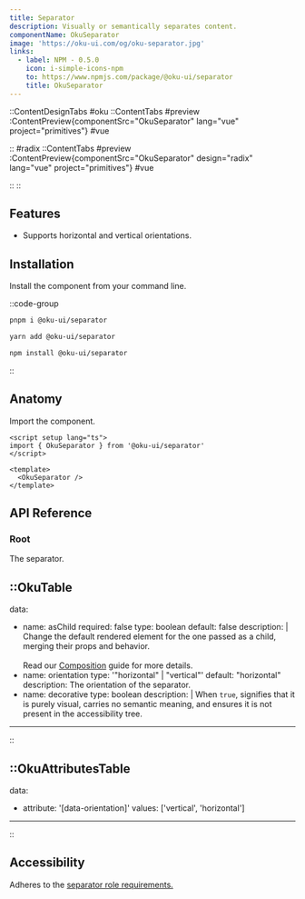 ```yaml
---
title: Separator
description: Visually or semantically separates content.
componentName: OkuSeparator
image: 'https://oku-ui.com/og/oku-separator.jpg'
links:
  - label: NPM - 0.5.0
    icon: i-simple-icons-npm
    to: https://www.npmjs.com/package/@oku-ui/separator
    title: OkuSeparator
---
```


::ContentDesignTabs
#oku
::ContentTabs
#preview
:ContentPreview{componentSrc="OkuSeparator" lang="vue" project="primitives"}
#vue
<!-- Autodocs{src="/primitives/OkuSeparator/index.vue" lang="vue"} -->
::
#radix
::ContentTabs
#preview
:ContentPreview{componentSrc="OkuSeparator" design="radix" lang="vue" project="primitives"}
#vue
<!-- Autodocs{src="/primitives/OkuSeparator/radix.vue" lang="vue"} -->
::
::

## Features
- Supports horizontal and vertical orientations.


## Installation

Install the component from your command line.

::code-group

```sh [pnpm]
pnpm i @oku-ui/separator
```

```bash [yarn]
yarn add @oku-ui/separator
```

```bash [npm]
npm install @oku-ui/separator
```

::

## Anatomy

Import the component.

```vue
<script setup lang="ts">
import { OkuSeparator } from '@oku-ui/separator'
</script>

<template>
  <OkuSeparator />
</template>
```

## API Reference

### Root
The separator.

::OkuTable
---
data:
  - name: asChild
    required: false
    type: boolean
    default: false
    description: |
      Change the default rendered element for the one passed as a child,
      merging their props and behavior.
      <br />
      <br />
      Read our [Composition](../guides/composition) guide for more details.
  - name: orientation
    type: '"horizontal" | "vertical"'
    default: "horizontal"
    description: The orientation of the separator.
  - name: decorative
    type: boolean
    description: |
      When `true`, signifies that it is purely visual, carries no
      semantic meaning, and ensures it is not present in the accessibility
      tree.
---
::

::OkuAttributesTable
---
data:
  - attribute: '[data-orientation]'
    values: ['vertical', 'horizontal']
---
::

## Accessibility

Adheres to the [separator role requirements.](https://www.w3.org/TR/wai-aria-1.2/#separator)